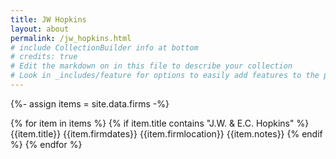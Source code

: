 ```yaml
---
title: JW Hopkins
layout: about
permalink: /jw_hopkins.html
# include CollectionBuilder info at bottom
# credits: true
# Edit the markdown on in this file to describe your collection
# Look in _includes/feature for options to easily add features to the page
---
```


{%- assign items = site.data.firms -%}

{% for item in items %}
{% if item.title contains "J.W. & E.C. Hopkins" %}
{{item.title}}
{{item.firmdates}}
{{item.firmlocation}}
{{item.notes}}
{% endif %}
{% endfor %}